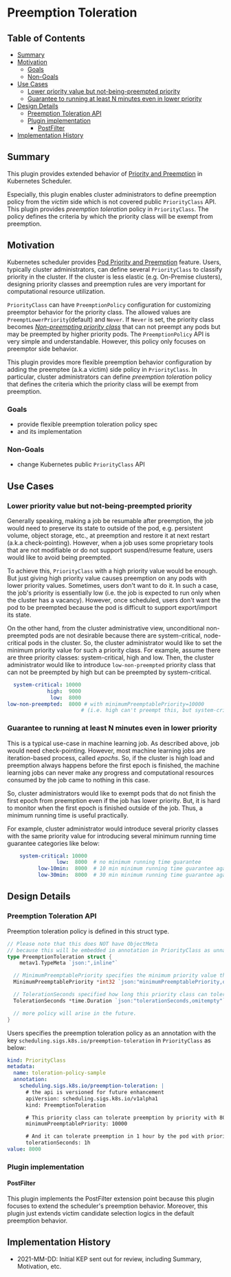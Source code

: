 # Preemption Toleration <!-- omit in toc -->

## Table of Contents <!-- omit in toc -->
<!-- toc -->
- [Summary](#summary)
- [Motivation](#motivation)
  - [Goals](#goals)
  - [Non-Goals](#non-goals)
- [Use Cases](#use-cases)
  - [Lower priority value but not-being-preempted priority](#lower-priority-value-but-not-being-preempted-priority)
  - [Guarantee to running at least N minutes even in lower priority](#guarantee-to-running-at-least-n-minutes-even-in-lower-priority)
- [Design Details](#design-details)
  - [Preemption Toleration API](#preemption-toleration-api)
  - [Plugin implementation](#plugin-implementation)
    - [PostFilter](#postfilter)
- [Implementation History](#implementation-history)
<!-- /toc -->

## Summary

This plugin provides extended behavior of [Priority and Preemption](https://kubernetes.io/docs/concepts/scheduling-eviction/pod-priority-preemption/) in Kubernetes Scheduler.

Especially, this plugin enables cluster administrators to define preemption policy from the _victim_ side which is not covered public `PriorityClass` API. This plugin provides _preemption toleration_ policy in `PriorityClass`.  The policy defines the criteria by which the priority class will be exempt from preemption.

## Motivation

Kubernetes scheduler provides [Pod Priority and Preemption](https://kubernetes.io/docs/concepts/scheduling-eviction/pod-priority-preemption/) feature.  Users, typically cluster administrators, can define several `PriorityClass` to classify priority in the cluster.  If the cluster is less elastic (e.g. On-Premise clusters), designing priority classes and preemption rules are very important for computational resource utilization.

`PriorityClass` can have `PreemptionPolicy` configuration for customizing preemptor behavior for the priority class. The allowed values are `PreemptLowerPriority`(default) and `Never`.  If `Never` is set, the priority class becomes [_Non-preempting priority class_](https://kubernetes.io/docs/concepts/scheduling-eviction/pod-priority-preemption/#non-preempting-priority-class) that can not preempt any pods but may be preempted by higher priority pods.  The `PreemptionPolicy` API is very simple and understandable.  However, this policy only focuses on preemptor side behavior.

This plugin provides more flexible preemption behavior configuration by adding the preemptee (a.k.a victim) side policy in `PriorityClass`. In particular, cluster administrators can define _preemption toleration_ policy that defines the criteria which the priority class will be exempt from preemption.

### Goals

- provide flexible preemption toleration policy spec
- and its implementation
 
### Non-Goals

- change Kubernetes public `PriorityClass` API

## Use Cases

### Lower priority value but not-being-preempted priority

Generally speaking, making a job be resumable after preemption, the job would need to preserve its state to outside of the pod, e.g. persistent volume, object storage, etc., at preemption and restore it at next restart (a.k.a check-pointing). However, when a job uses some proprietary tools that are not modifiable or do not support suspend/resume feature,  users would like to avoid being preempted. 

To achieve this, `PriorityClass` with a high priority value would be enough. But just giving high priority value causes preemption on any pods with lower priority values.  Sometimes, users don't want to do it.  In such a case, the job's priority is essentially low (i.e. the job is expected to run only when the cluster has a vacancy).  However, once scheduled, users don't want the pod to be preempted because the pod is difficult to support export/import its state.

On the other hand, from the cluster administrative view, unconditional non-preempted pods are not desirable because there are system-critical, node-critical pods in the cluster. So, the cluster administrator would like to set the minimum priority value for such a priority class.  For example, assume there are three priority classes: system-critical, high and low.  Then, the cluster administrator would like to introduce `low-non-preempted` priority class that can not be preempted by high but can be preempted by system-critical.

```yaml
  system-critical: 10000
             high:  9000
              low:  8000
low-non-preempted:  8000 # with minimumPreemptablePriority=10000
                        # (i.e. high can't preempt this, but system-critical can preempt this)
```

### Guarantee to running at least N minutes even in lower priority

This is a typical use-case in machine learning job. As described above, job would need check-pointing. However, most machine learning jobs are iteration-based process, called _epochs_. So, if the cluster is high load and preemption always happens before the first epoch is finished,  the machine learning jobs can never make any progress and computational resources consumed by the job came to nothing in this case.

So, cluster administrators would like to exempt pods that do not finish the first epoch from preemption even if the job has lower priority. But, it is hard to monitor when the first epoch is finished outside of the job. Thus, a minimum running time is useful practically.

For example, cluster administrator would introduce several priority classes with the same priority value for introducing several minimum running time guarantee categories like below:

```yaml
    system-critical: 10000
                low:  8000  # no minimum running time guarantee
          low-10min:  8000  # 10 min minimum running time guarantee against 8000 < p < 10000
          low-30min:  8000  # 30 min minimum running time guarantee against 8000 < p < 10000
```

## Design Details

### Preemption Toleration API

Preemption toleration policy is defined in this struct type.

```go
// Please note that this does NOT have ObjectMeta 
// because this will be embedded in annotation in PriorityClass as unnamed object.
type PreemptionToleration struct {
	metav1.TypeMeta `json:",inline"`

  // MinimumPreemptablePriority specifies the minimum priority value that can preempt this priority class.
  MinimumPreemptablePriority *int32 `json:"minimumPreemptablePriority,omitempty"`

  // TolerationSeconds specified how long this priority class can tolerate preemption by priorities lower than MinimumPreemptablePriority.  Null value specifies forever (default).  Duration means the duration from the pod being scheduled to some node.
  TolerationSeconds *time.Duration `json:"tolerationSeconds,omitempty"`

  // more policy will arise in the future.
}
```

Users specifies the preemption toleration policy as an annotation with the key `scheduling.sigs.k8s.io/preemption-toleration` in `PriorityClass` as below:

```yaml
kind: PriorityClass
metadata:
  name: toleration-policy-sample
  annotation:
    scheduling.sigs.k8s.io/preemption-toleration: |
      # the api is versioned for future enhancement
      apiVersion: scheduling.sigs.k8s.io/v1alpha1
      kind: PreemptionToleration

      # This priority class can tolerate preemption by priority with 8000 <= p < 10000.
      minimumPreemptablePriority: 10000

      # And it can tolerate preemption in 1 hour by the pod with priority (8000 <= p < 10000).
      tolerationSeconds: 1h
value: 8000
```

### Plugin implementation

#### PostFilter

This plugin implements the PostFilter extension point because this plugin focuses to extend the scheduler's preemption behavior.  Moreover, this plugin just extends victim candidate selection logics in the default preemption behavior. 

## Implementation History

- 2021-MM-DD: Initial KEP sent out for review, including Summary, Motivation, etc.


